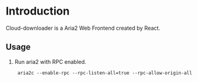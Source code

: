 # Introduction
Cloud-downloader is a Aria2 Web Frontend created by React.

## Usage
1. Run aria2 with RPC enabled.

        aria2c --enable-rpc --rpc-listen-all=true --rpc-allow-origin-all